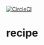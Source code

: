 [![CircleCI](https://circleci.com/gh/RaposoJoshlan/recipe/tree/main.svg?style=svg)](https://circleci.com/gh/RaposoJoshlan/recipe/tree/main)

# recipe
